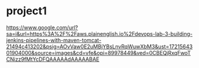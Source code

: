 # project1
https://www.google.com/url?sa=i&url=https%3A%2F%2Faws.plainenglish.io%2Fdevops-lab-3-building-jenkins-pipelines-with-maven-tomcat-21494c413202&psig=AOvVaw0E2uMBjYBsLnvRqWuwXbM3&ust=1721564301904000&source=images&cd=vfe&opi=89978449&ved=0CBEQjRxqFwoTCNizz9fMtYcDFQAAAAAdAAAAABAE
